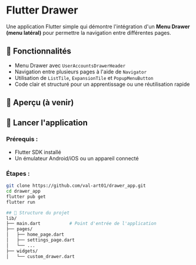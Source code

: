 # Flutter Drawer

Une application Flutter simple qui démontre l'intégration d'un **Menu Drawer (menu latéral)** pour permettre la navigation entre différentes pages.

## 🧱 Fonctionnalités

- Menu Drawer avec `UserAccountsDrawerHeader`
- Navigation entre plusieurs pages à l'aide de `Navigator`
- Utilisation de `ListTile`, `ExpansionTile` et `PopupMenuButton`
- Code clair et structuré pour un apprentissage ou une réutilisation rapide

## 📸 Aperçu (à venir)
<!-- Tu pourras insérer ici une capture d'écran ou un GIF de ton app -->

## 🚀 Lancer l'application

### Prérequis :
- Flutter SDK installé
- Un émulateur Android/iOS ou un appareil connecté

### Étapes :
```bash
git clone https://github.com/val-art01/drawer_app.git
cd drawer_app
flutter pub get
flutter run

## 📁 Structure du projet
lib/
├── main.dart           # Point d'entrée de l'application
├── pages/
│   ├── home_page.dart
│   ├── settings_page.dart
│   └── ...
├── widgets/
│   └── custom_drawer.dart

